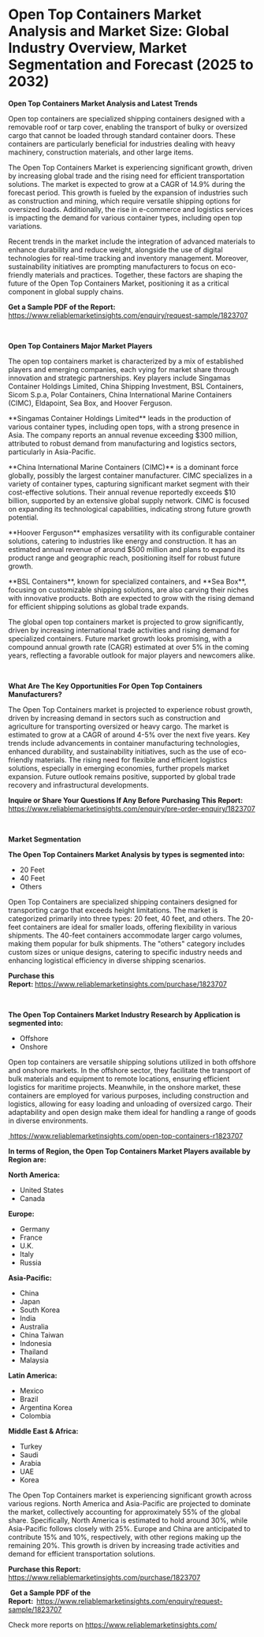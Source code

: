 <p><h1>Open Top Containers Market Analysis and Market Size: Global Industry Overview, Market Segmentation and Forecast (2025 to 2032)</h1></p><p><strong>Open Top Containers Market Analysis and Latest Trends</strong></p>
<p><p>Open top containers are specialized shipping containers designed with a removable roof or tarp cover, enabling the transport of bulky or oversized cargo that cannot be loaded through standard container doors. These containers are particularly beneficial for industries dealing with heavy machinery, construction materials, and other large items.</p><p>The Open Top Containers Market is experiencing significant growth, driven by increasing global trade and the rising need for efficient transportation solutions. The market is expected to grow at a CAGR of 14.9% during the forecast period. This growth is fueled by the expansion of industries such as construction and mining, which require versatile shipping options for oversized loads. Additionally, the rise in e-commerce and logistics services is impacting the demand for various container types, including open top variations.</p><p>Recent trends in the market include the integration of advanced materials to enhance durability and reduce weight, alongside the use of digital technologies for real-time tracking and inventory management. Moreover, sustainability initiatives are prompting manufacturers to focus on eco-friendly materials and practices. Together, these factors are shaping the future of the Open Top Containers Market, positioning it as a critical component in global supply chains.</p></p>
<p><strong>Get a Sample PDF of the Report:&nbsp;</strong> <a href="https://www.reliablemarketinsights.com/enquiry/request-sample/1823707?utm_campaign=3571&utm_medium=2&utm_source=Github&utm_content=ia&utm_term=08042025&utm_id=open-top-containers">https://www.reliablemarketinsights.com/enquiry/request-sample/1823707</a></p>
<p>&nbsp;</p>
<p><strong>Open Top Containers Major Market Players</strong></p>
<p><p>The open top containers market is characterized by a mix of established players and emerging companies, each vying for market share through innovation and strategic partnerships. Key players include Singamas Container Holdings Limited, China Shipping Investment, BSL Containers, Sicom S.p.a, Polar Containers, China International Marine Containers (CIMC), Eldapoint, Sea Box, and Hoover Ferguson.</p><p>**Singamas Container Holdings Limited** leads in the production of various container types, including open tops, with a strong presence in Asia. The company reports an annual revenue exceeding $300 million, attributed to robust demand from manufacturing and logistics sectors, particularly in Asia-Pacific.</p><p>**China International Marine Containers (CIMC)** is a dominant force globally, possibly the largest container manufacturer. CIMC specializes in a variety of container types, capturing significant market segment with their cost-effective solutions. Their annual revenue reportedly exceeds $10 billion, supported by an extensive global supply network. CIMC is focused on expanding its technological capabilities, indicating strong future growth potential.</p><p>**Hoover Ferguson** emphasizes versatility with its configurable container solutions, catering to industries like energy and construction. It has an estimated annual revenue of around $500 million and plans to expand its product range and geographic reach, positioning itself for robust future growth.</p><p>**BSL Containers**, known for specialized containers, and **Sea Box**, focusing on customizable shipping solutions, are also carving their niches with innovative products. Both are expected to grow with the rising demand for efficient shipping solutions as global trade expands.</p><p>The global open top containers market is projected to grow significantly, driven by increasing international trade activities and rising demand for specialized containers. Future market growth looks promising, with a compound annual growth rate (CAGR) estimated at over 5% in the coming years, reflecting a favorable outlook for major players and newcomers alike.</p></p>
<p>&nbsp;</p>
<p><strong>What Are The Key Opportunities For Open Top Containers Manufacturers?</strong></p>
<p><p>The Open Top Containers market is projected to experience robust growth, driven by increasing demand in sectors such as construction and agriculture for transporting oversized or heavy cargo. The market is estimated to grow at a CAGR of around 4-5% over the next five years. Key trends include advancements in container manufacturing technologies, enhanced durability, and sustainability initiatives, such as the use of eco-friendly materials. The rising need for flexible and efficient logistics solutions, especially in emerging economies, further propels market expansion. Future outlook remains positive, supported by global trade recovery and infrastructural developments.</p></p>
<p><strong>Inquire or Share Your Questions If Any Before Purchasing This Report:</strong> <a href="https://www.reliablemarketinsights.com/enquiry/pre-order-enquiry/1823707?utm_campaign=3571&utm_medium=2&utm_source=Github&utm_content=ia&utm_term=08042025&utm_id=open-top-containers">https://www.reliablemarketinsights.com/enquiry/pre-order-enquiry/1823707</a></p>
<p>&nbsp;</p>
<p><strong>Market Segmentation</strong></p>
<p><strong>The Open Top Containers Market Analysis by types is segmented into:</strong></p>
<p><ul><li>20 Feet</li><li>40 Feet</li><li>Others</li></ul></p>
<p><p>Open Top Containers are specialized shipping containers designed for transporting cargo that exceeds height limitations. The market is categorized primarily into three types: 20 feet, 40 feet, and others. The 20-feet containers are ideal for smaller loads, offering flexibility in various shipments. The 40-feet containers accommodate larger cargo volumes, making them popular for bulk shipments. The "others" category includes custom sizes or unique designs, catering to specific industry needs and enhancing logistical efficiency in diverse shipping scenarios.</p></p>
<p><strong>Purchase this Report:&nbsp;</strong><a href="https://www.reliablemarketinsights.com/purchase/1823707?utm_campaign=3571&utm_medium=2&utm_source=Github&utm_content=ia&utm_term=08042025&utm_id=open-top-containers">https://www.reliablemarketinsights.com/purchase/1823707</a></p>
<p>&nbsp;</p>
<p><strong>The Open Top Containers Market Industry Research by Application is segmented into:</strong></p>
<p><ul><li>Offshore</li><li>Onshore</li></ul></p>
<p><p>Open top containers are versatile shipping solutions utilized in both offshore and onshore markets. In the offshore sector, they facilitate the transport of bulk materials and equipment to remote locations, ensuring efficient logistics for maritime projects. Meanwhile, in the onshore market, these containers are employed for various purposes, including construction and logistics, allowing for easy loading and unloading of oversized cargo. Their adaptability and open design make them ideal for handling a range of goods in diverse environments.</p></p>
<p><a href="https://www.reliablemarketinsights.com/open-top-containers-r1823707?utm_campaign=3571&utm_medium=2&utm_source=Github&utm_content=ia&utm_term=08042025&utm_id=open-top-containers">&nbsp;https://www.reliablemarketinsights.com/open-top-containers-r1823707</a></p>
<p><strong>In terms of Region, the Open Top Containers Market Players available by Region are:</strong></p>
<p>
    <p> <strong> North America: </strong>
        <ul>
            <li>United States</li>
            <li>Canada</li>
        </ul>
        </p> 
    <p> <strong> Europe: </strong>
        <ul>
            <li>Germany</li>
            <li>France</li>
            <li>U.K.</li>
            <li>Italy</li>
            <li>Russia</li>
        </ul>
        </p> 
    <p> <strong> Asia-Pacific: </strong>
        <ul>
            <li>China</li>
            <li>Japan</li>
            <li>South Korea</li>
            <li>India</li>
            <li>Australia</li>
            <li>China Taiwan</li>
            <li>Indonesia</li>
            <li>Thailand</li>
            <li>Malaysia</li>
        </ul>
        </p> 
    <p> <strong> Latin America: </strong>
        <ul>
            <li>Mexico</li>
            <li>Brazil</li>
            <li>Argentina Korea</li>
            <li>Colombia</li>
        </ul>
        </p> 
    <p> <strong> Middle East & Africa: </strong>
        <ul>
            <li>Turkey</li>
            <li>Saudi</li>
            <li>Arabia</li>
            <li>UAE</li>
            <li>Korea</li>
        </ul>
    </p>
    </p>
<p><p>The Open Top Containers market is experiencing significant growth across various regions. North America and Asia-Pacific are projected to dominate the market, collectively accounting for approximately 55% of the global share. Specifically, North America is estimated to hold around 30%, while Asia-Pacific follows closely with 25%. Europe and China are anticipated to contribute 15% and 10%, respectively, with other regions making up the remaining 20%. This growth is driven by increasing trade activities and demand for efficient transportation solutions.</p></p>
<p><strong>Purchase this Report: </strong><a href="https://www.reliablemarketinsights.com/purchase/1823707?utm_campaign=3571&utm_medium=2&utm_source=Github&utm_content=ia&utm_term=08042025&utm_id=open-top-containers">https://www.reliablemarketinsights.com/purchase/1823707</a></p>
<p>&nbsp;<strong>Get a Sample PDF of the Report:&nbsp;&nbsp;</strong><a href="https://www.reliablemarketinsights.com/enquiry/request-sample/1823707?utm_campaign=3571&utm_medium=2&utm_source=Github&utm_content=ia&utm_term=08042025&utm_id=open-top-containers">https://www.reliablemarketinsights.com/enquiry/request-sample/1823707</a></p>
<p><strong></strong></p>
<p>Check more reports on <a href="https://www.reliablemarketinsights.com/?utm_campaign=3571&utm_medium=2&utm_source=Github&utm_content=ia&utm_term=08042025&utm_id=open-top-containers">https://www.reliablemarketinsights.com/</a></p>